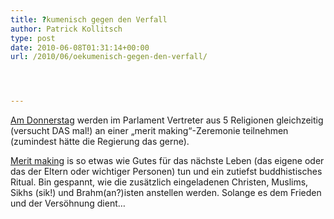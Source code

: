 ```yaml
---
title: ?kumenisch gegen den Verfall
author: Patrick Kollitsch
type: post
date: 2010-06-08T01:31:14+00:00
url: /2010/06/oekumenisch-gegen-den-verfall/




---
```

[Am Donnerstag][1] werden im Parlament Vertreter aus 5 Religionen gleichzeitig (versucht <span class="caps">DAS</span> mal!) an einer &#8222;merit making&#8220;-Zeremonie teilnehmen (zumindest hätte die Regierung das gerne). 

[Merit making][2] is so etwas wie Gutes für das nächste Leben (das eigene oder das der Eltern oder wichtiger Personen) tun und ein zutiefst buddhistisches Ritual. Bin gespannt, wie die zusätzlich eingeladenen Christen, Muslims, Sikhs (sik!) und Brahm(an?)isten anstellen werden. Solange es dem Frieden und der Versöhnung dient&#8230;

 [1]: http://www.nationmultimedia.com/home/2010/06/08/national/Govt-to-host-5-religion-ceremony-to-boost-morale-30131168.html
 [2]: http://en.wikipedia.org/wiki/Merit_(Buddhism)